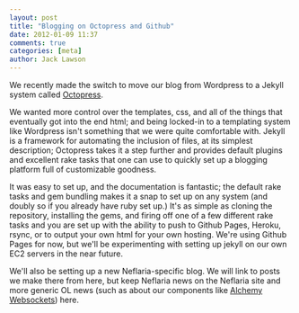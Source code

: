 ```yaml
---
layout: post
title: "Blogging on Octopress and Github"
date: 2012-01-09 11:37
comments: true
categories: [meta]
author: Jack Lawson
---
```


We recently made the switch to move our blog from Wordpress to a Jekyll system
called [Octopress](http://octopress.org/).

We wanted more control over the templates, css, and all of the things that
eventually got into the end html; and being locked-in to a templating system
like Wordpress isn't something that we were quite comfortable with. Jekyll is
a framework for automating the inclusion of files, at its simplest description;
Octopress takes it a step further and provides default plugins and excellent
rake tasks that one can use to quickly set up a blogging platform full of
customizable goodness.

It was easy to set up, and the documentation is fantastic; the default rake
tasks and gem bundling makes it a snap to set up on any system (and doubly
so if you already have ruby set up.) It's as simple as cloning the repository,
installing the gems, and firing off one of a few different rake tasks and you
are set up with the ability to push to Github Pages, Heroku, rsync, or to
output your own html for your own hosting. We're using Github Pages for now,
but we'll be experimenting with setting up jekyll on our own EC2 servers in the
near future.

We'll also be setting up a new Neflaria-specific blog.  We will link to posts
we make there from here, but keep Neflaria news on the Neflaria site and more
generic OL news (such as about our components like
[Alchemy Websockets](http://alchemywebsockets.net)) here.
